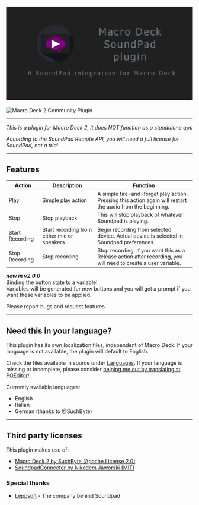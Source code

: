 ![Header](SoundpadPluginSocial.png)

<img alt="Macro Deck 2 Community Plugin" height="64px" align="center" href="https://macrodeck.org" src="https://macrodeck.org/images/macro_deck_2_community_plugin.png"/>

***
*This is a plugin for Macro Deck 2, it does NOT function as a standalone app*

*According to the SoundPad Remote API, you will need a full license for SoundPad, not a trial*

***
## Features

| Action | Description | Function |
| --- | --- | --- |
| Play | Simple play action | A simple fire-and-forget play action. Pressing this action again will restart the audio from the beginning. | 
| Stop | Stop playback | This will stop playback of whatever Soundpad is playing. | 
| Start Recording | Start recording from either mic or speakers | Begin recording from selected device. Actual device is selected in Soundpad preferences. | 
| Stop Recording | Stop recording | Stop recording. If you want this as a Release action after recording, you will need to create a user variable. | 


***new in v2.0.0*** \
Binding the button state to a variable! \
Variables will be generated for new buttons and you will get a prompt if you want these variables to be applied.


Please report bugs and request features. 

***
## Need this in your language?
This plugin has its own localization files, independent of Macro Deck.
If your language is not available, the plugin will default to English.

Check the files available in source under [Languages](MacroDeck.SoundPad/MacroDeck.SoundPad/Languages).
If your language is missing or incomplete, please consider [helping me out by translating at POEditor](https://poeditor.com/join/project?hash=88WWuE9v4H)! 

Currently available languages:
- English
- Italian
- German (thanks to @SuchByte)

***
## Third party licenses
This plugin makes use of:
- [Macro Deck 2 by SuchByte (Apache License 2.0)](https://macrodeck.org)
- [SoundpadConnector by Nikodem Jaworski (MIT)](https://github.com/medokin/soundpad-connector)

### Special thanks
* [Leppsoft](https://leppsoft.com/soundpad/) - The company behind Soundpad